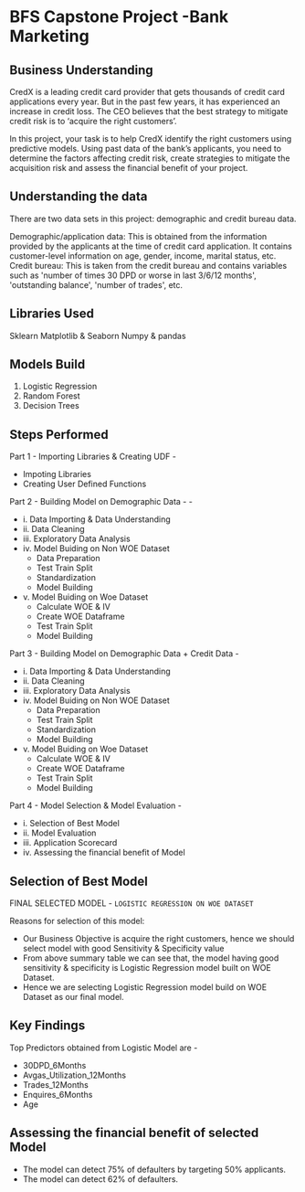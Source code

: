 # BFS Capstone Project -Bank Marketing

## Business Understanding
CredX is a leading credit card provider that gets thousands of credit card applications every year. But in the past few years, it has experienced an increase in credit loss. The CEO believes that the best strategy to mitigate credit risk is to ‘acquire the right customers’.

In this project, your task is to help CredX identify the right customers using predictive models. Using past data of the bank’s applicants, you need to determine the factors affecting credit risk, create strategies to mitigate the acquisition risk and assess the financial benefit of your project.   

## Understanding the data
There are two data sets in this project: demographic and credit bureau data.  

Demographic/application data: This is obtained from the information provided by the applicants at the time of credit card application. It contains customer-level information on age, gender, income, marital status, etc.
Credit bureau: This is taken from the credit bureau and contains variables such as 'number of times 30 DPD or worse in last 3/6/12 months', 'outstanding balance', 'number of trades', etc.

## Libraries Used
Sklearn
Matplotlib & Seaborn
Numpy & pandas

## Models Build
1. Logistic Regression
2. Random Forest
3. Decision Trees

## Steps Performed
Part 1 - Importing Libraries & Creating UDF -  
 -	Impoting Libraries       
 -	Creating User Defined Functions              

Part 2 - Building Model on Demographic Data -   -
 - i. Data Importing & Data Understanding  
 - ii. Data Cleaning   
 - iii. Exploratory Data Analysis
 - iv. Model Buiding on Non WOE Dataset
 	- Data Preparation
	- Test Train Split
	- Standardization
	- Model Building
 - v. Model Buiding on Woe Dataset   
 	 - Calculate WOE & IV
	 - Create WOE Dataframe   
	 - Test Train Split   
	 - Model Building

Part 3 - Building Model on Demographic Data + Credit Data -  
 - i. Data Importing & Data Understanding  
 - ii. Data Cleaning   
 - iii. Exploratory Data Analysis
 - iv. Model Buiding on Non WOE Dataset
 	- Data Preparation
	- Test Train Split
	- Standardization
	- Model Building
 - v. Model Buiding on Woe Dataset   
 	 - Calculate WOE & IV
	 - Create WOE Dataframe   
	 - Test Train Split   
	 - Model Building

Part 4 - Model Selection & Model Evaluation -
 - i. Selection of Best Model
 - ii. Model Evaluation
 - iii. Application Scorecard
 - iv. Assessing the financial benefit of Model
 
## Selection of Best Model
FINAL SELECTED MODEL - `LOGISTIC REGRESSION ON WOE DATASET`



Reasons for selection of this model:
 - Our Business Objective is acquire the right customers, hence we should select model with good Sensitivity & Specificity value
 - From above summary table we can see that, the model having good sensitivity & specificity is Logistic Regression model built on WOE
Dataset.
 - Hence we are selecting Logistic Regression model build on WOE Dataset as our final model.
 
## Key Findings
Top Predictors obtained from Logistic Model are - 
 - 30DPD_6Months
 - Avgas_Utilization_12Months
 - Trades_12Months
 - Enquires_6Months
 - Age
 
 ## Assessing the financial benefit of selected Model
 - The model can detect 75% of defaulters by targeting 50% applicants.
 - The model can detect 62% of defaulters.


